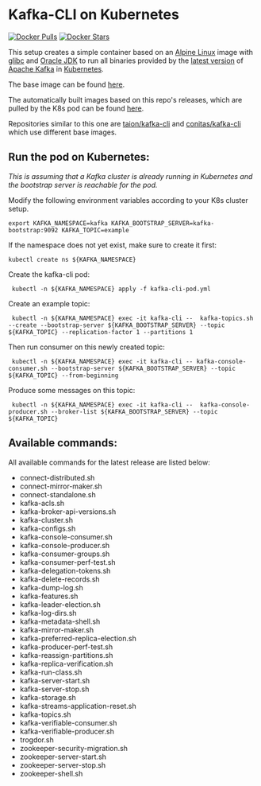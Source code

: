 # Kafka-CLI on Kubernetes

[![Docker Pulls](https://img.shields.io/docker/pulls/totoroot/kafka-cli.svg)](https://hub.docker.com/r/totoroot/kafka-cli/)
[![Docker Stars](https://img.shields.io/docker/stars/totoroot/kafka-cli.svg)](https://hub.docker.com/r/totoroot/kafka-cli/)

This setup creates a simple container based on an [Alpine Linux](https://www.alpinelinux.org/) image with [glibc](https://www.gnu.org/software/libc/) and [Oracle JDK](https://www.oracle.com/java/technologies/javase-downloads.html#JDK11) to run all binaries provided by the [latest version](https://kafka.apache.org/downloads) of [Apache Kafka](https://kafka.apache.org/documentation/) in [Kubernetes](https://kubernetes.io/).

The base image can be found [here](https://hub.docker.com/r/ringcentral/jdk).

The automatically built images based on this repo's releases, which are pulled by the K8s pod can be found [here](https://hub.docker.com/r/totoroot/kafka-cli/).

Repositories similar to this one are [taion/kafka-cli](https://github.com/taion809/kafka-cli) and [conitas/kafka-cli](https://github.com/conitas/kafka-cli) which use different base images.

## Run the pod on Kubernetes:

_This is assuming that a Kafka cluster is already running in Kubernetes and the bootstrap server is reachable for the pod._

Modify the following environment variables according to your K8s cluster setup.

```
export KAFKA_NAMESPACE=kafka KAFKA_BOOTSTRAP_SERVER=kafka-bootstrap:9092 KAFKA_TOPIC=example
```

If the namespace does not yet exist, make sure to create it first:

```
kubectl create ns ${KAFKA_NAMESPACE}
```

Create the kafka-cli pod:

```
 kubectl -n ${KAFKA_NAMESPACE} apply -f kafka-cli-pod.yml
```                  

Create an example topic:

```                                   
 kubectl -n ${KAFKA_NAMESPACE} exec -it kafka-cli --  kafka-topics.sh --create --bootstrap-server ${KAFKA_BOOTSTRAP_SERVER} --topic ${KAFKA_TOPIC} --replication-factor 1 --partitions 1
```

Then run consumer on this newly created topic: 
```
 kubectl -n ${KAFKA_NAMESPACE} exec -it kafka-cli -- kafka-console-consumer.sh --bootstrap-server ${KAFKA_BOOTSTRAP_SERVER} --topic ${KAFKA_TOPIC} --from-beginning
```

Produce some messages on this topic:
```         
 kubectl -n ${KAFKA_NAMESPACE} exec -it kafka-cli --  kafka-console-producer.sh --broker-list ${KAFKA_BOOTSTRAP_SERVER} --topic ${KAFKA_TOPIC}
```


## Available commands:

All available commands for the latest release are listed below:

- connect-distributed.sh
- connect-mirror-maker.sh
- connect-standalone.sh
- kafka-acls.sh
- kafka-broker-api-versions.sh
- kafka-cluster.sh
- kafka-configs.sh
- kafka-console-consumer.sh
- kafka-console-producer.sh
- kafka-consumer-groups.sh
- kafka-consumer-perf-test.sh
- kafka-delegation-tokens.sh
- kafka-delete-records.sh
- kafka-dump-log.sh
- kafka-features.sh
- kafka-leader-election.sh
- kafka-log-dirs.sh
- kafka-metadata-shell.sh
- kafka-mirror-maker.sh
- kafka-preferred-replica-election.sh
- kafka-producer-perf-test.sh
- kafka-reassign-partitions.sh
- kafka-replica-verification.sh
- kafka-run-class.sh
- kafka-server-start.sh
- kafka-server-stop.sh
- kafka-storage.sh
- kafka-streams-application-reset.sh
- kafka-topics.sh
- kafka-verifiable-consumer.sh
- kafka-verifiable-producer.sh
- trogdor.sh
- zookeeper-security-migration.sh
- zookeeper-server-start.sh
- zookeeper-server-stop.sh
- zookeeper-shell.sh
